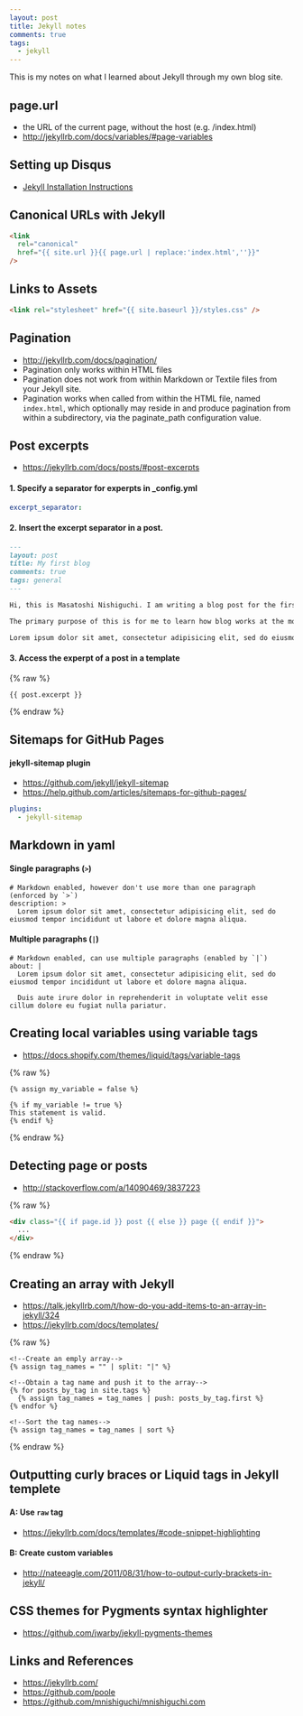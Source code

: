 ```yaml
---
layout: post
title: Jekyll notes
comments: true
tags:
  - jekyll
---
```


This is my notes on what I learned about Jekyll through my own blog site.

## page.url

- the URL of the current page, without the host (e.g. /index.html)
- http://jekyllrb.com/docs/variables/#page-variables

## Setting up Disqus

- [Jekyll Installation Instructions](https://help.disqus.com/customer/portal/articles/472138-jekyll-installation-instructions)

## Canonical URLs with Jekyll

```html
<link
  rel="canonical"
  href="{{ site.url }}{{ page.url | replace:'index.html',''}}"
/>
```

## Links to Assets

```html
<link rel="stylesheet" href="{{ site.baseurl }}/styles.css" />
```

## Pagination

- http://jekyllrb.com/docs/pagination/
- Pagination only works within HTML files
- Pagination does not work from within Markdown or Textile files from your Jekyll site.
- Pagination works when called from within the HTML file, named `index.html`, which optionally may reside in and produce pagination from within a subdirectory, via the paginate_path configuration value.

## Post excerpts

- https://jekyllrb.com/docs/posts/#post-excerpts

#### 1. Specify a separator for experpts in \_config.yml

```yml
excerpt_separator:
```

#### 2. Insert the excerpt separator in a post.

```md
---
layout: post
title: My first blog
comments: true
tags: general
---

Hi, this is Masatoshi Nishiguchi. I am writing a blog post for the first time.

The primary purpose of this is for me to learn how blog works at the moment. That's it. But I might eventually find out some other purposes that are more fun and more useful for the Internet communities.

Lorem ipsum dolor sit amet, consectetur adipisicing elit, sed do eiusmod tempor incididunt ut labore et dolore magna aliqua.
```

#### 3. Access the experpt of a post in a template

{% raw %}

```
{{ post.excerpt }}
```

{% endraw %}

## Sitemaps for GitHub Pages

#### jekyll-sitemap plugin

- https://github.com/jekyll/jekyll-sitemap
- https://help.github.com/articles/sitemaps-for-github-pages/

```yml
plugins:
  - jekyll-sitemap
```

## Markdown in yaml

#### Single paragraphs (`>`)

```
# Markdown enabled, however don't use more than one paragraph (enforced by `>`)
description: >
  Lorem ipsum dolor sit amet, consectetur adipisicing elit, sed do eiusmod tempor incididunt ut labore et dolore magna aliqua.
```

#### Multiple paragraphs (`|`)

```
# Markdown enabled, can use multiple paragraphs (enabled by `|`)
about: |
  Lorem ipsum dolor sit amet, consectetur adipisicing elit, sed do eiusmod tempor incididunt ut labore et dolore magna aliqua.

  Duis aute irure dolor in reprehenderit in voluptate velit esse cillum dolore eu fugiat nulla pariatur.
```

## Creating local variables using variable tags

- https://docs.shopify.com/themes/liquid/tags/variable-tags

{% raw %}

```
{% assign my_variable = false %}

{% if my_variable != true %}
This statement is valid.
{% endif %}
```

{% endraw %}

## Detecting page or posts

- http://stackoverflow.com/a/14090469/3837223

{% raw %}

```html
<div class="{{ if page.id }} post {{ else }} page {{ endif }}">
  ...
</div>
```

{% endraw %}

## Creating an array with Jekyll

- https://talk.jekyllrb.com/t/how-do-you-add-items-to-an-array-in-jekyll/324
- https://jekyllrb.com/docs/templates/

{% raw %}

```
<!--Create an emply array-->
{% assign tag_names = "" | split: "|" %}

<!--Obtain a tag name and push it to the array-->
{% for posts_by_tag in site.tags %}
  {% assign tag_names = tag_names | push: posts_by_tag.first %}
{% endfor %}

<!--Sort the tag names-->
{% assign tag_names = tag_names | sort %}
```

{% endraw %}

## Outputting curly braces or Liquid tags in Jekyll templete

#### A: Use `raw` tag

- https://jekyllrb.com/docs/templates/#code-snippet-highlighting

#### B: Create custom variables

- http://nateeagle.com/2011/08/31/how-to-output-curly-brackets-in-jekyll/

## CSS themes for Pygments syntax highlighter

- https://github.com/jwarby/jekyll-pygments-themes

## Links and References

- https://jekyllrb.com/
- https://github.com/poole
- https://github.com/mnishiguchi/mnishiguchi.com
